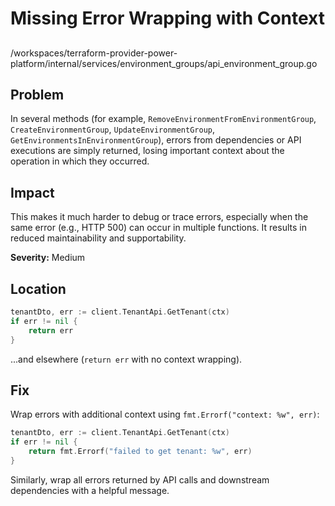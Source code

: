 # Missing Error Wrapping with Context

##

/workspaces/terraform-provider-power-platform/internal/services/environment_groups/api_environment_group.go

## Problem

In several methods (for example, `RemoveEnvironmentFromEnvironmentGroup`, `CreateEnvironmentGroup`, `UpdateEnvironmentGroup`, `GetEnvironmentsInEnvironmentGroup`), errors from dependencies or API executions are simply returned, losing important context about the operation in which they occurred.

## Impact

This makes it much harder to debug or trace errors, especially when the same error (e.g., HTTP 500) can occur in multiple functions. It results in reduced maintainability and supportability.

**Severity:** Medium

## Location

```go
tenantDto, err := client.TenantApi.GetTenant(ctx)
if err != nil {
    return err
}
```
...and elsewhere (`return err` with no context wrapping).

## Fix

Wrap errors with additional context using `fmt.Errorf("context: %w", err)`:

```go
tenantDto, err := client.TenantApi.GetTenant(ctx)
if err != nil {
    return fmt.Errorf("failed to get tenant: %w", err)
}
```
Similarly, wrap all errors returned by API calls and downstream dependencies with a helpful message.
